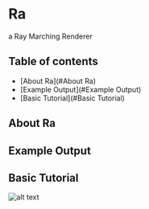 # Ra
a Ray Marching Renderer

## Table of contents
* [About Ra](#About Ra)
* [Example Output](#Example Output)
* [Basic Tutorial](#Basic Tutorial)


## About Ra

## Example Output

## Basic Tutorial
![alt text](https://imgur.com/ODeeMJh.png)

